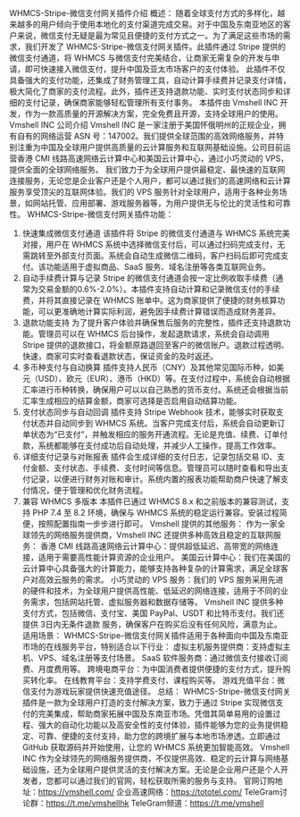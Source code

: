 WHMCS-Stripe-微信支付网关插件介绍
概述：
随着全球支付方式的多样化，越来越多的用户倾向于使用本地化的支付渠道完成交易。对于中国及东南亚地区的客户来说，微信支付无疑是最为常见且便捷的支付方式之一。为了满足这些市场的需求，我们开发了 WHMCS-Stripe-微信支付网关插件。此插件通过 Stripe 提供的微信支付通道，将 WHMCS 与微信支付完美结合，让商家无需复杂的开发与申请，即可快速接入微信支付，提升中国及亚太市场客户的支付体验。
此插件不仅具备强大的支付功能，还集成了财务管理工具，自动计算手续费并记录支付详情，极大简化了商家的支付流程。此外，插件还支持退款功能、实时支付状态同步和详细的支付记录，确保商家能够轻松管理所有支付事务。
本插件由 Vmshell INC 开发，作为一款高质量的开源解决方案，完全免费且开源，支持全球用户的使用。
Vmshell INC 公司介绍
Vmshell INC 是一家注册于美国怀俄明州的正规企业，拥有自有的网络运营 ASN 号：147002。我们提供全球范围的高效网络服务，并特别注重为中国及全球用户提供高质量的云计算服务和互联网基础设施。公司目前运营香港 CMI 线路高速网络云计算中心和美国云计算中心，通过小巧灵动的 VPS，提供全面的全球网络服务。
我们致力于为全球用户提供最稳定、最快速的互联网连接服务，无论您是企业客户还是个人用户，都可以通过我们的高速网络和云计算服务享受顶尖的互联网体验。我们的 VPS 服务针对全球用户，适用于各种业务场景，如网站托管、应用部署、游戏服务器等，为用户提供无与伦比的灵活性和可靠性。
WHMCS-Stripe-微信支付网关插件功能：
1. 快速集成微信支付通道
该插件将 Stripe 的微信支付通道与 WHMCS 系统完美对接，用户在 WHMCS 系统中选择微信支付后，可以通过扫码完成支付，无需跳转至外部支付页面。系统会自动生成微信二维码，客户扫码后即可完成支付。该功能适用于虚拟商品、SaaS 服务、域名注册等各类互联网业务。
2. 自动手续费计算与记录
Stripe 的微信支付通道会按一定比例收取手续费（通常为交易金额的0.6%-2.0%）。本插件支持自动计算和记录微信支付的手续费，并将其直接记录在 WHMCS 账单中。这为商家提供了便捷的财务核算功能，可以更准确地计算实际利润，避免因手续费计算错误而造成财务差异。
3. 退款功能支持
为了提升客户体验并确保售后服务的完整性，插件还支持退款功能。管理员可以在 WHMCS 后台操作，发起退款请求，系统会自动调用 Stripe 提供的退款接口，将金额原路退回至客户的微信账户。退款过程透明、快速，商家可实时查看退款状态，保证资金的及时返还。
4. 多币种支付与自动换算
插件支持人民币（CNY）及其他常见国际币种，如美元（USD）、欧元（EUR）、港币（HKD）等。在支付过程中，系统会自动根据汇率进行币种转换，确保用户可以以自己熟悉的货币支付。系统还会根据当前汇率生成相应的结算金额，商家可选择是否启用自动结算功能。
5. 支付状态同步与自动回调
插件支持 Stripe Webhook 技术，能够实时获取支付状态并自动同步到 WHMCS 系统。当客户完成支付后，系统会自动更新订单状态为“已支付”，并触发相应的服务开通流程。无论是充值、续费、订单付款，系统都能够在支付成功后自动处理，并减少人工操作，提高工作效率。
6. 详细支付记录与对账报表
插件会生成详细的支付日志，记录包括交易 ID、支付金额、支付状态、手续费、支付时间等信息。管理员可以随时查看和导出支付记录，以便进行财务对账和审计。系统内置的报表功能帮助商户快速了解支付情况，便于管理和优化财务流程。
7. 兼容 WHMCS 多版本
本插件已通过 WHMCS 8.x 和之前版本的兼容测试，支持 PHP 7.4 至 8.2 环境，确保与 WHMCS 系统的稳定运行兼容。安装过程简便，按照配置指南一步步进行即可。
Vmshell 提供的其他服务：
作为一家全球领先的网络服务提供商，Vmshell INC 还提供多种高效且稳定的互联网服务：
香港 CMI 线路高速网络云计算中心：提供超低延迟、高带宽的网络连接，适用于需要高性能计算资源的企业用户。
美国云计算中心：我们在美国的云计算中心具备强大的计算能力，能够支持各种复杂的计算需求，满足全球客户对高效云服务的需求。
小巧灵动的 VPS 服务：我们的 VPS 服务采用先进的硬件和技术，为全球用户提供高性能、低延迟的网络连接，适用于不同的业务需求，包括网站托管、虚拟服务器和数据存储等。
Vmshell INC 提供多种支付方式，包括微信、支付宝、美国 PayPal、USDT 和比特币支付。我们还提供 3日内无条件退款 服务，确保客户在购买后没有任何风险，满意为止。
适用场景：
WHMCS-Stripe-微信支付网关插件适用于各种面向中国及东南亚市场的在线服务平台，特别适合以下行业：
虚拟主机服务提供商：支持虚拟主机、VPS、域名注册等支付场景。
SaaS 软件服务商：通过微信支付接收订阅费、月度费用等。
跨境电商平台：为中国消费者提供便捷的支付方式，提升购买转化率。
在线教育平台：支持学费支付、课程购买等。
游戏充值平台：微信支付为游戏玩家提供快速充值途径。
总结：
WHMCS-Stripe-微信支付网关插件是一款为全球用户打造的支付解决方案，致力于通过 Stripe 实现微信支付的完美集成，帮助商家拓展中国及东南亚市场。凭借其简单易用的设置过程、强大的自动化功能以及高安全性的支付体验，插件能够为您的业务提供稳定、可靠、便捷的支付支持，助力您的跨境扩展与本地市场渗透。立即通过 GitHub 获取源码并开始使用，让您的 WHMCS 系统更加智能高效。
Vmshell INC 作为全球领先的网络服务提供商，不仅提供高效、稳定的云计算与网络基础设施，还为全球用户提供灵活的支付解决方案。无论是企业用户还是个人开发者，您都可以通过我们的官网，轻松获取所需的服务与支持。
官网订购地址：https://vmshell.com/
企业高速网络：https://tototel.com/
TeleGram讨论群：https://t.me/vmshellhk
TeleGram频道：https://t.me/vmshell
